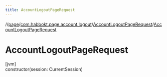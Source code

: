 ```yaml
---
title: AccountLogoutPageRequest
---
```

//[page](../../../index.html)/[com.habbokt.page.account.logout](../index.html)/[AccountLogoutPageRequest](index.html)/[AccountLogoutPageRequest](-account-logout-page-request.html)



# AccountLogoutPageRequest



[jvm]\
constructor(session: CurrentSession)




